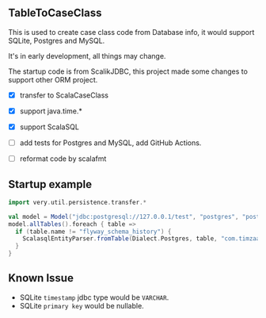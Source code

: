 ## TableToCaseClass

This is used to create case class code from Database info, it would support SQLite, Postgres and MySQL.

It's in early development, all things may change.

The startup code is from ScalikJDBC, this project made some changes to support other ORM project.


- [x] transfer to ScalaCaseClass
- [x] support java.time.*
- [x] support ScalaSQL
- [ ] add tests for Postgres and MySQL, add GitHub Actions.
- [ ] reformat code by scalafmt


##  Startup example

```scala
import very.util.persistence.transfer.*

val model = Model("jdbc:postgresql://127.0.0.1/test", "postgres", "postgres")
model.allTables().foreach { table =>
  if (table.name != "flyway_schema_history") {
    ScalasqlEntityParser.fromTable(Dialect.Postgres, table, "com.timzaak.dao").writeToFile("./src/main/scala")
  }
}
```

## Known Issue
- SQLite `timestamp` jdbc type would be `VARCHAR`.
- SQLite `primary key` would be nullable.